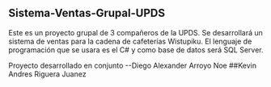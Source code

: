 ## Sistema-Ventas-Grupal-UPDS
Este es un proyecto grupal de 3 compañeros de la UPDS. 
Se desarrollará un sistema de ventas para la cadena de cafeterías Wistupiku. 
El lenguaje de programación que se usara es el C# y como base de datos será SQL Server.

Proyecto desarrollado en conjunto
--Diego Alexander Arroyo Noe
##Kevin Andres Riguera Juanez
